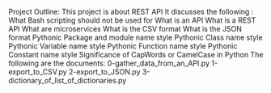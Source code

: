 Project Outline: 
This project is about REST API
It discusses the following : 
What Bash scripting should not be used for
What is an API
What is a REST API
What are microservices
What is the CSV format
What is the JSON format
Pythonic Package and module name style
Pythonic Class name style
Pythonic Variable name style
Pythonic Function name style
Pythonic Constant name style
Significance of CapWords or CamelCase in Python
The following are the documents: 0-gather_data_from_an_API.py
1-export_to_CSV.py
2-export_to_JSON.py
 3-dictionary_of_list_of_dictionaries.py 
